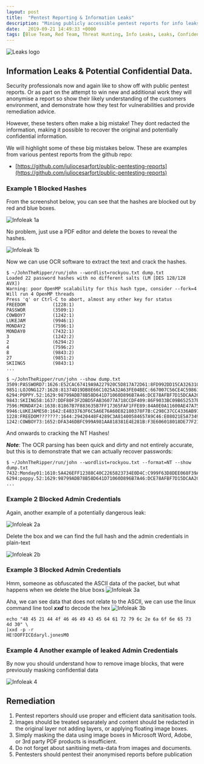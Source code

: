 ```yaml
---
layout: post
title:  "Pentest Reporting & Information Leaks"
description: "Mining publicly accessible pentest reports for info leaks and possible hacks"
date:   2019-09-21 14:49:33 +0000
tags: [Blue Team, Red Team, Threat Hunting, Info Leaks, Leaks, Confidential]
---
```


![Leaks logo](/blog/assets/data_thief.jpg)

## Information Leaks & Potential Confidential Data.
Security professionals now and again like to show off with public pentest reports. Or as part on the attempt to win
new and additional work they will anonymise a report so show their likely understanding of the customers environment, 
and demonstrate how they test for vulnerabilities and provide remediation advice.

However, these testers often make a big mistake! They dont redacted the information, making it possible to recover the
original and potentially confidential information.

We will highlight some of these big mistakes below. These are examples from various pentest reports from the github repo:
 * [https://github.com/juliocesarfort/public-pentesting-reports](https://github.com/juliocesarfort/public-pentesting-reports)

### Example 1 Blocked Hashes
From the screenshot below, you can see that the hashes are blocked out by red and blue boxes.

![Infoleak 1a](/blog/assets/infoleak-1a.png)

No problem, just use a PDF editor and delete the boxes to reveal the hashes.

![Infoleak 1b](/blog/assets/infoleak-1b.png)

Now we can use OCR software to extract the text and crack the hashes.

```
$ ~/JohnTheRipper/run/john --wordlist=rockyou.txt dump.txt
Loaded 22 password hashes with no different salts (LM [DES 128/128 AVX])
Warning: poor OpenMP scalability for this hash type, consider --fork=4
Will run 4 OpenMP threads
Press 'q' or Ctrl-C to abort, almost any other key for status
FREEDOM          (1228:1)
PASSWOR          (3509:1)
COWBOY7          (1242:1)
LUKEJAM          (9946:1)
MONDAY2          (7596:1)
MONDAY0          (7432:1)
3                (1242:2)
2                (6294:2)
4                (7596:2)
8                (9843:2)
27               (9851:2)
SKIING5          (9843:1)
...

$ ~/JohnTheRipper/run/john --show dump.txt 
3509:PASSWORD7:1626:E52CAC67419A9A227920C5D817A72D61:8FD992DD15CA326310CA8471DE1289DC. 
9851:LOJONG127:1628:81374D19DB8E66C1025A32A63FE04BEC:667007C56CE4C598612C218941726E06. 
6294:POPPY.52:1629:98799ADB78B58D641D71060D896B7A46:DCE78AFBF7D15DCAA2C120066413EC94:. 
9843:SKIING58:1637:DDF80F3F2DBD5FAB36077A718CCDF409:86F9033BC09B652537E70C0070387965:. 
7596:MONDAY24:1638:81867B7F883635B7FF17365FAF1FFE89:84A0E0A11600AE47A75AC50900BACD48. 
9946:LUKEJAMES0:1642:E4833763F6C5A6E76A60E82180378F7B:C298C37CC4336AB974E30396BOCZEFAO. 
1228:FREEDOM???????:1644:29420448F4289C3A81400584657A9C46:E08021E5A7349576076363AC5F1F8312
1242:COWBOY73:1652:DFA346DBFC999A981AA818381E4E281B:F3E606018018DE77F21C1F7BBE359660
```
And onwards to cracking the NT Hashes! 

***Note***: The OCR parsing has been quick and dirty and not entirely accurate, but this is
to demonstrate that we can actually recover passwords:
```
$ ~/JohnTheRipper/run/john --wordlist=rockyou.txt --format=NT --show dump.txt
7432:Monday01:1610:5A426EFF12388C40C2265823734E0D4C:C999F63D8DEE068F39A0BA4DF3BAABE1:
6294:poppy.52:1629:98799ADB78B58D641D71060D896B7A46:DCE78AFBF7D15DCAA2C120066413EC94:
...
```
### Example 2 Blocked Admin Credentials
Again, another example of a potentially dangerous leak:

![Infoleak 2a](/blog/assets/infoleak-2a.png)

Delete the box and we can find the full hash and the admin credentials in plain-text

![Infoleak 2b](/blog/assets/infoleak-2b.png)

### Example 3 Blocked Admin Credentials
Hmm, someone as obfuscated the ASCII data of the packet, but what happens when we delete the blue boxs
![Infoleak 3a](/blog/assets/infoleak-3a.png)

Aha, we can see data that does not relate to the ASCII, we can use the linux command line tool ***xxd*** to decode the hex 
![Infoleak 3b](/blog/assets/infoleak-3b.png)

```
echo "48 45 21 44 4f 46 46 49 43 45 64 61 72 79 6c 2e 6a 6f 6e 65 73 4d 30" \
|xxd -p -r
HE!DOFFICEdaryl.jonesM0
```

### Example 4 Another example of leaked Admin Credentials
By now you should understand how to remove image blocks, that were previously masking confidential data

![Infoleak 4](/blog/assets/infoleak-4.png)

## Remediation
 1. Pentest reporters should use proper and efficient data sanitisation tools.
 1. Images should be treated separately and content should be redacted in the original layer not adding layers, or applying floating image boxes.
 1. Simply masking the data using image boxes in Microsoft Word, Adobe, or 3rd party PDF products is insufficient.
 1. Do not forget about sanitising meta-data from images and documents.
 1. Pentesters should pentest their anonymised reports before publication
 

